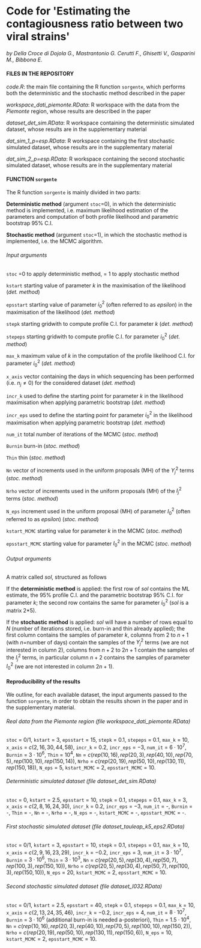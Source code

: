 # Code for 'Estimating the contagiousness ratio between two viral strains' 
_by Della Croce di Dojola G., Mastrantonio G. Cerutti F., Ghisetti V., Gasparini M., Bibbona E._

#### FILES IN THE REPOSITORY

_code.R_: the main file containing the R function `sorgente`, which performs both the deterministic and the stochastic method described in the paper

_workspace_dati_piemonte.RData_: R workspace with the data from the _Piemonte_ region, whose results are described in the paper

_dataset_det_sim.RData_: R workspace containing the deterministic simulated dataset, whose results are in the supplementary material

_dat_sim_1_p=esp.RData_: R workspace containing the first stochastic simulated dataset, whose results are in the supplementary material

_dat_sim_2_p=esp.RData_: R workspace containing the second stochastic simulated dataset, whose results are in the supplementary material


#### FUNCTION `sorgente`

The R function `sorgente` is mainly divided in two parts:

**Deterministic method** (argument `stoc`=0), in which the deterministic method is implemented, i.e. maximum likelihood estimation of the parameters and computation 
of both profile likelihood and parametric bootstrap 95% C.I.

**Stochastic method** (argument `stoc`=1), in which the stochastic method is implemented, i.e. the MCMC algorithm.

###### Input arguments

`stoc` =0 to apply deterministic method, = 1 to apply stochastic method

`kstart` starting value of parameter $k$ in the maximisation of the likelihood (_det. method_)
 
`epsstart` starting value of parameter $i_0^2$ (often referred to as _epsilon_) in the maximisation of the likelihood (_det. method_)

`stepk` starting gridwith to compute profile C.I. for parameter $k$ (_det. method_)

`stepeps` starting gridwith to compute profile C.I. for parameter $i_0^2$ (_det. method_)

`max_k` maximum value of $k$ in the computation of the profile likelihood C.I. for parameter $i_0^2$ (_det. method_)

`x_axis` vector containing the days in which sequencing has been performed (i.e. $n_j \neq 0$) for the considered dataset (_det. method_)

`incr_k` used to define the starting point for parameter $k$ in the likelihood maximisation when applying parametric bootstrap (_det. method_)

`incr_eps` used to define the starting point for parameter $i_0^2$ in the likelihood maximisation when applying parametric bootstrap (_det. method_)

`num_it` total number of iterations of the MCMC (_stoc. method_)

`Burnin` burn-in (_stoc. method_)
  
`Thin` thin (_stoc. method_)

`Nn` vector of increments used in the uniform proposals (MH) of the $Y_j^2$ terms (_stoc. method_)

`Nrho` vector of increments used in the uniform proposals (MH) of the $I_j^2$ terms (_stoc. method_)

`N_eps` increment used in the uniform proposal (MH) of parameter $I_0^2$ (often referred to as _epsilon_) (_stoc. method_)

`kstart_MCMC` starting value for parameter $k$ in the MCMC (_stoc. method_)

`epsstart_MCMC` starting value for parameter $I_0^2$ in the MCMC (_stoc. method_)

###### Output arguments

A matrix called _sol_, structured as follows

If the **deterministic method** is applied: the first row of _sol_ contains the ML estimate, the 95% profile C.I. and the parametric bootstrap 95% C.I. 
for parameter $k$; the second row contains the same for parameter $i_0^2$ (_sol_ is a matrix 2*5).

If the **stochastic method** is applied: _sol_ will have a number of rows equal to $N$ (number of iterations stored, i.e. burn-in and thin already applied);
the first column contains the samples of parameter $k$, columns from $2$ to $n+1$ (with $n$=number of days) contain the samples of the $Y_j^2$ terms 
(we are not interested in column $2$), columns from $n+2$ to $2n+1$ contain the samples of the $I_j^2$ terms, in particular column $n+2$ contains the samples of
parameter $I_0^2$ (we are not interested in column $2n+1$).

#### Reproducibility of the results

We outline, for each available dataset, the input arguments passed to the function `sorgente`, in order to obtain the results shown in the paper and in the
supplementary material.

###### Real data from the Piemonte region (file _workspace_dati_piemonte.RData_)

`stoc` = $0/1$, `kstart` = $3$, `epsstart` = $15$, `stepk` = $0.1$, `stepeps` = $0.1$, `max_k` = $10$, `x_axis` = $c(2,16,30,44,58)$, `incr_k` = $0.2$, `incr_eps` = $-3$, `num_it` = $6 \cdot 10^7$, `Burnin` = $3 \cdot 10^6$, `Thin` = $10^4$, `Nn` = $c(rep(10,16),rep(20,3),rep(40,10),rep(70,5),rep(100,10),rep(150,14))$,
`Nrho` = $c(rep(20,19),rep(50,10),rep(130,11),rep(150,18))$, `N_eps` = $5$, `kstart_MCMC` = $2$, `epsstart_MCMC` = $10$.

###### Deterministic simulated dataset (file _dataset_det_sim.RData_)

`stoc` = $0$, `kstart` = $2.5$, `epsstart` = $10$, `stepk` = $0.1$, `stepeps` = $0.1$, `max_k` = $3$, `x_axis` = $c(2,8,16,24,30)$, `incr_k` = $0.2$, `incr_eps` = $-3$, `num_it` = -, `Burnin` = -, `Thin` = -, `Nn` = -, `Nrho` = -, `N_eps` = -, `kstart_MCMC` = -, `epsstart_MCMC` = -.

###### First stochastic simulated dataset (file _dataset_tauleap_k5_eps2.RData_)

`stoc` = $0/1$, `kstart` = $3$, `epsstart` = $10$, `stepk` = $0.1$, `stepeps` = $0.1$, `max_k` = $10$, `x_axis` = $c(2,9,16,23,29)$, `incr_k` = $-0.2$, `incr_eps` = $3$, `num_it` = $3 \cdot 10^7$, `Burnin` = $3 \cdot 10^6$, `Thin` = $3 \cdot 10^3$, `Nn` = $c(rep(20,5),rep(30,4),rep(50,7),rep(100,3),rep(150,10))$,
`Nrho` = $c(rep(20,5),rep(30,4),rep(50,7),rep(100,3),rep(150,10))$, `N_eps` = $20$, `kstart_MCMC` = $2$, `epsstart_MCMC` = $10$.

###### Second stochastic simulated dataset (file _dataset_I032.RData_)

`stoc` = $0/1$, `kstart` = $2.5$, `epsstart` = $40$, `stepk` = $0.1$, `stepeps` = $0.1$, `max_k` = $10$, `x_axis` = $c(2,13,24,35,46)$, `incr_k` = $-0.2$, `incr_eps` = $4$, `num_it` = $8 \cdot 10^7$, `Burnin` = $3 \cdot 10^6$ (additional burn-in is needed a-posteriori), `Thin` = $1.5 \cdot 10^4$, 
`Nn` = $c(rep(10,16),rep(20,3),rep(40,10),rep(70,5),rep(100,10),rep(150,2))$,
`Nrho` = $c(rep(20,19),rep(50,10),rep(130,11),rep(150,6))$, `N_eps` = $10$, `kstart_MCMC` = $2$, `epsstart_MCMC` = $10$.





